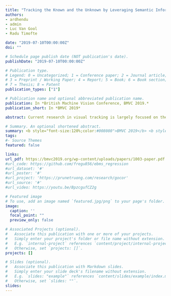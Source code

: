 ```yaml
---
title: "Tracking the Known and the Unknown by Leveraging Semantic Information"
authors:
- ardhendu
- admin
- Luc Van Gool
- Radu Timofte

date: "2019-07-10T00:00:00Z"
doi: ""

# Schedule page publish date (NOT publication's date).
publishDate: "2019-07-10T00:00:00Z"

# Publication type.
# Legend: 0 = Uncategorized; 1 = Conference paper; 2 = Journal article;
# 3 = Preprint / Working Paper; 4 = Report; 5 = Book; 6 = Book section;
# 7 = Thesis; 8 = Patent
publication_types: ["1"]

# Publication name and optional abbreviated publication name.
publication: In *British Machine Vision Conference, BMVC 2019.*
publication_short: In *BMVC 2019*

abstract: Current research in visual tracking is largely focused on the generic case, where no prior knowledge about the target object is assumed. However, many real-world tracking applications stem from specific scenarios where the class or type of object is known. In this work, we propose a tracking framework that can exploit this semantic information, without sacrificing the generic nature of the tracker. In addition to the target-specific appearance, we model the class of the object through a semantic module that provides complementary class-specific predictions. By further integrating a semantic classification module, we can utilize the learned class-specific models even if the target class is unknown. Our unified tracking architecture is trained end-to-end on large scale tracking datasets by exploiting the available semantic metadata. Comprehensive experiments are performed on five tracking benchmarks. Our approach achieves state-of-the-art performance while operating at real-time frame-rates.

# Summary. An optional shortened abstract.
summary: <b style="font-size:120%;color:#008080">BMVC 2019</b> <b style="font-size:120%;color:#E08040"></b><br> "e propose a tracking framework that can exploit semantic information, without sacrificing the generic nature of the tracker.
tags:
#- Source Themes
featured: false

links:
url_pdf: https://bmvc2019.org/wp-content/uploads/papers/1003-paper.pdf
#url_code: https://github.com/fregu856/ebms_regression
#url_dataset: '#'
#url_poster: '#'
#url_project: 'https://prunetruong.com/research/gocor'
#url_source: '#'
#url_video: https://youtu.be/BpzcgufCZ2g

# Featured image
# To use, add an image named `featured.jpg/png` to your page's folder. 
image:
  caption: ''
  focal_point: ""
  preview_only: false

# Associated Projects (optional).
#   Associate this publication with one or more of your projects.
#   Simply enter your project's folder or file name without extension.
#   E.g. `internal-project` references `content/project/internal-project/index.md`.
#   Otherwise, set `projects: []`.
projects: []

# Slides (optional).
#   Associate this publication with Markdown slides.
#   Simply enter your slide deck's filename without extension.
#   E.g. `slides: "example"` references `content/slides/example/index.md`.
#   Otherwise, set `slides: ""`.
slides:
---
```



